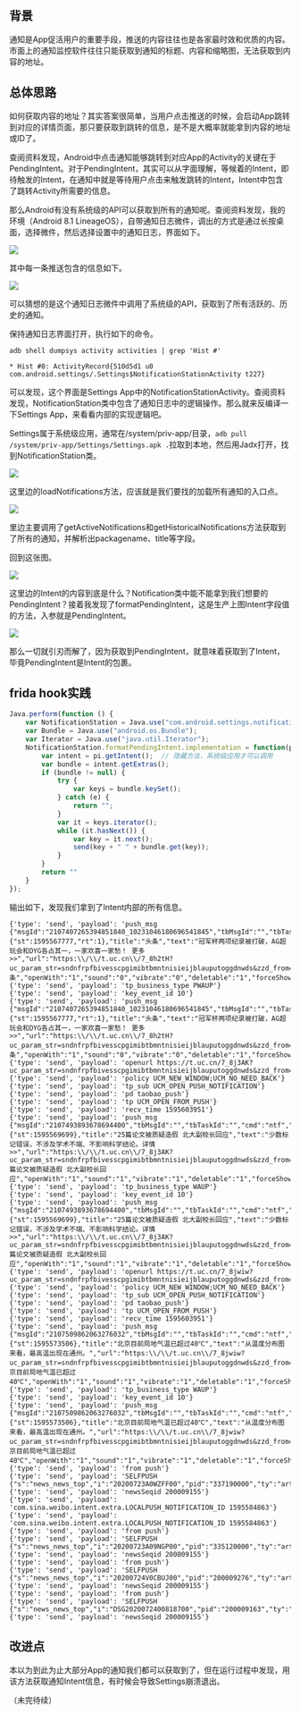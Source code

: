 ## 背景

通知是App促活用户的重要手段，推送的内容往往也是各家最时效和优质的内容。市面上的通知监控软件往往只能获取到通知的标题、内容和缩略图，无法获取到内容的地址。


## 总体思路

如何获取内容的地址？其实答案很简单，当用户点击推送的时候，会启动App跳转到对应的详情页面，那只要获取到跳转的信息，是不是大概率就能拿到内容的地址或ID了。

查阅资料发现，Android中点击通知能够跳转到对应App的Activity的关键在于PendingIntent。对于PendingIntent，其实可以从字面理解，等候着的Intent，即待触发的Intent，在通知中就是等待用户点击来触发跳转的Intent，Intent中包含了跳转Activity所需要的信息。

那么Android有没有系统级的API可以获取到所有的通知呢。查阅资料发现，我的环境（Android 8.1 LineageOS），自带通知日志微件，调出的方式是通过长按桌面，选择微件，然后选择设置中的通知日志，界面如下。

![](../assets/images/20200724/0.png)

其中每一条推送包含的信息如下。

![](../assets/images/20200724/1.png)

可以猜想的是这个通知日志微件中调用了系统级的API，获取到了所有活跃的、历史的通知。

保持通知日志界面打开，执行如下的命令。

```
adb shell dumpsys activity activities | grep 'Hist #'

* Hist #0: ActivityRecord{510d5d1 u0 com.android.settings/.Settings$NotificationStationActivity t227}
```

可以发现，这个界面是Settings App中的NotificationStationActivity。查阅资料发现，NotificationStation类中包含了通知日志中的逻辑操作。那么就来反编译一下Settings App，来看看内部的实现逻辑吧。

Settings属于系统级应用，通常在/system/priv-app/目录，`adb pull /system/priv-app/Settings/Settings.apk .`拉取到本地，然后用Jadx打开，找到NotificationStation类。

![](../assets/images/20200724/2.png)

这里边的loadNotifications方法，应该就是我们要找的加载所有通知的入口点。

![](../assets/images/20200724/3.png)

里边主要调用了getActiveNotifications和getHistoricalNotifications方法获取到了所有的通知，并解析出packagename、title等字段。

回到这张图。

![](../assets/images/20200724/1.png)

这里边的Intent的内容到底是什么？Notification类中能不能拿到我们想要的PendingIntent？接着我发现了formatPendingIntent，这是生产上图Intent字段值的方法，入参就是PendingIntent。

![](../assets/images/20200724/4.png)

那么一切就引刃而解了，因为获取到PendingIntent，就意味着获取到了Intent，毕竟PendingIntent是Intent的包裹。

## frida hook实践

```javascript
Java.perform(function () {
    var NotificationStation = Java.use("com.android.settings.notification.NotificationStation");
    var Bundle = Java.use("android.os.Bundle");
    var Iterator = Java.use("java.util.Iterator");
    NotificationStation.formatPendingIntent.implementation = function(pi) {
        var intent = pi.getIntent();  // 隐藏方法，系统级应用才可以调用
        var bundle = intent.getExtras();
        if (bundle != null) {
            try {
                var keys = bundle.keySet();
            } catch (e) {
                return "";
            }
            var it = keys.iterator();
            while (it.hasNext()) {
                var key = it.next();
                send(key + " " + bundle.get(key));
            }
        }
        return ""
    }
});
```

输出如下，发现我们拿到了Intent内部的所有信息。

```
{'type': 'send', 'payload': 'push_msg {"msgId":"2107407265394851840_10231046180696541845","tbMsgId":"","tbTaskId":"","cmd":"ntf","source":"push","channel":"accs","contributor":"","expired":"4h","bt":"1","pushRatio":"","pushDecline":"","pushLives":0,"der":0,"recv_time":"1595603951","bus":"PWAUP","isheadsup":false,"isPopped":false,"isDisplayed":false,"isDeleted":false,"isClicked":false,"isLocal":false,"notifyID":20005,"stats":{"st":1595567777,"rt":1},"title":"头条","text":"冠军杯两项纪录被打破，AG超玩会和DYG各占其一，一家欢喜一家愁！ 更多>>","url":"https:\\/\\/t.uc.cn\\/7_8h2tH?uc_param_str=sndnfrpfbivesscpgimibtbmntnisieijblauputoggdnwds&zzd_from=ucpush&btifl=100&uc_biz_str=S%3Acustom%7CC%3Aiflow_wm2&siteType=0&page_show_type=airship","subUrl":"","style":"19","cid":"","ticker":"头条","openWith":"1","sound":"0","vibrate":"0","deletable":"1","forceShow":"0","showWhenLocked":"0","fg":"1","bg":"1","unactive":"1"}'}
{'type': 'send', 'payload': 'tp_business_type PWAUP'}
{'type': 'send', 'payload': 'key_event_id 10'}
{'type': 'send', 'payload': 'push_msg {"msgId":"2107407265394851840_10231046180696541845","tbMsgId":"","tbTaskId":"","cmd":"ntf","source":"push","channel":"accs","contributor":"","expired":"4h","bt":"1","pushRatio":"","pushDecline":"","pushLives":0,"der":0,"recv_time":"1595603951","bus":"PWAUP","isheadsup":false,"isPopped":false,"isDisplayed":false,"isDeleted":false,"isClicked":false,"isLocal":false,"notifyID":20005,"stats":{"st":1595567777,"rt":1},"title":"头条","text":"冠军杯两项纪录被打破，AG超玩会和DYG各占其一，一家欢喜一家愁！ 更多>>","url":"https:\\/\\/t.uc.cn\\/7_8h2tH?uc_param_str=sndnfrpfbivesscpgimibtbmntnisieijblauputoggdnwds&zzd_from=ucpush&btifl=100&uc_biz_str=S%3Acustom%7CC%3Aiflow_wm2&siteType=0&page_show_type=airship","subUrl":"","style":"19","cid":"","ticker":"头条","openWith":"1","sound":"0","vibrate":"0","deletable":"1","forceShow":"0","showWhenLocked":"0","fg":"1","bg":"1","unactive":"1"}'}
{'type': 'send', 'payload': 'openurl https://t.uc.cn/7_8j3AK?uc_param_str=sndnfrpfbivesscpgimibtbmntnisieijblauputoggdnwds&zzd_from=ucpush&btifl=100&uc_biz_str=S%3Acustom%7CC%3Aiflow_wm2&siteType=0&page_show_type=airship'}
{'type': 'send', 'payload': 'policy UCM_NEW_WINDOW;UCM_NO_NEED_BACK'}
{'type': 'send', 'payload': 'tp_sub UCM_OPEN_PUSH_NOTIFICATION'}
{'type': 'send', 'payload': 'pd taobao_push'}
{'type': 'send', 'payload': 'tp UCM_OPEN_FROM_PUSH'}
{'type': 'send', 'payload': 'recv_time 1595603951'}
{'type': 'send', 'payload': 'push_msg {"msgId":"2107493893678694400","tbMsgId":"","tbTaskId":"","cmd":"ntf","source":"push","channel":"accs","contributor":"","expired":"3h","bt":"1","pushRatio":"1.0","pushDecline":"0.5","pushLives":0,"der":0,"recv_time":"1595603951","bus":"WAUP","isheadsup":false,"isPopped":false,"isDisplayed":false,"isDeleted":false,"isClicked":false,"isLocal":false,"notifyID":20004,"stats":{"st":1595569699},"title":"25篇论文被质疑造假 北大副校长回应","text":"少数标记错误，不涉及学术不端、不影响科学结论。详情>>","url":"https:\\/\\/t.uc.cn\\/7_8j3AK?uc_param_str=sndnfrpfbivesscpgimibtbmntnisieijblauputoggdnwds&zzd_from=ucpush&btifl=100&uc_biz_str=S%3Acustom%7CC%3Aiflow_wm2&siteType=0&page_show_type=airship","subUrl":"","style":"19","cid":"","ticker":"25篇论文被质疑造假 北大副校长回应","openWith":"1","sound":"1","vibrate":"1","deletable":"1","forceShow":"0","showWhenLocked":"0","fg":"1","bg":"1","unactive":"1"}'}
{'type': 'send', 'payload': 'tp_business_type WAUP'}
{'type': 'send', 'payload': 'key_event_id 10'}
{'type': 'send', 'payload': 'push_msg {"msgId":"2107493893678694400","tbMsgId":"","tbTaskId":"","cmd":"ntf","source":"push","channel":"accs","contributor":"","expired":"3h","bt":"1","pushRatio":"1.0","pushDecline":"0.5","pushLives":0,"der":0,"recv_time":"1595603951","bus":"WAUP","isheadsup":false,"isPopped":false,"isDisplayed":false,"isDeleted":false,"isClicked":false,"isLocal":false,"notifyID":20004,"stats":{"st":1595569699},"title":"25篇论文被质疑造假 北大副校长回应","text":"少数标记错误，不涉及学术不端、不影响科学结论。详情>>","url":"https:\\/\\/t.uc.cn\\/7_8j3AK?uc_param_str=sndnfrpfbivesscpgimibtbmntnisieijblauputoggdnwds&zzd_from=ucpush&btifl=100&uc_biz_str=S%3Acustom%7CC%3Aiflow_wm2&siteType=0&page_show_type=airship","subUrl":"","style":"19","cid":"","ticker":"25篇论文被质疑造假 北大副校长回应","openWith":"1","sound":"1","vibrate":"1","deletable":"1","forceShow":"0","showWhenLocked":"0","fg":"1","bg":"1","unactive":"1"}'}
{'type': 'send', 'payload': 'openurl https://t.uc.cn/7_8jwiw?uc_param_str=sndnfrpfbivesscpgimibtbmntnisieijblauputoggdnwds&zzd_from=ucpush&btifl=100&uc_biz_str=S%3Acustom%7CC%3Aiflow_site%7CK%3Atrue&siteType=0&page_show_type=airship'}
{'type': 'send', 'payload': 'policy UCM_NEW_WINDOW;UCM_NO_NEED_BACK'}
{'type': 'send', 'payload': 'tp_sub UCM_OPEN_PUSH_NOTIFICATION'}
{'type': 'send', 'payload': 'pd taobao_push'}
{'type': 'send', 'payload': 'tp UCM_OPEN_FROM_PUSH'}
{'type': 'send', 'payload': 'recv_time 1595603951'}
{'type': 'send', 'payload': 'push_msg {"msgId":"2107509862063276032","tbMsgId":"","tbTaskId":"","cmd":"ntf","source":"push","channel":"accs","contributor":"","expired":"3h","bt":"1","pushRatio":"1.0","pushDecline":"0.5","pushLives":0,"der":0,"recv_time":"1595603951","bus":"WAUP","isheadsup":false,"isPopped":false,"isDisplayed":false,"isDeleted":false,"isClicked":false,"isLocal":false,"notifyID":20003,"stats":{"st":1595573506},"title":"北京目前局地气温已超过40℃","text":"从温度分布图来看，最高温出现在通州。","url":"https:\\/\\/t.uc.cn\\/7_8jwiw?uc_param_str=sndnfrpfbivesscpgimibtbmntnisieijblauputoggdnwds&zzd_from=ucpush&btifl=100&uc_biz_str=S%3Acustom%7CC%3Aiflow_site%7CK%3Atrue&siteType=0&page_show_type=airship","subUrl":"","style":"19","cid":"","ticker":"北京目前局地气温已超过40℃","openWith":"1","sound":"1","vibrate":"1","deletable":"1","forceShow":"0","showWhenLocked":"0","fg":"1","bg":"1","unactive":"1"}'}
{'type': 'send', 'payload': 'tp_business_type WAUP'}
{'type': 'send', 'payload': 'key_event_id 10'}
{'type': 'send', 'payload': 'push_msg {"msgId":"2107509862063276032","tbMsgId":"","tbTaskId":"","cmd":"ntf","source":"push","channel":"accs","contributor":"","expired":"3h","bt":"1","pushRatio":"1.0","pushDecline":"0.5","pushLives":0,"der":0,"recv_time":"1595603951","bus":"WAUP","isheadsup":false,"isPopped":false,"isDisplayed":false,"isDeleted":false,"isClicked":false,"isLocal":false,"notifyID":20003,"stats":{"st":1595573506},"title":"北京目前局地气温已超过40℃","text":"从温度分布图来看，最高温出现在通州。","url":"https:\\/\\/t.uc.cn\\/7_8jwiw?uc_param_str=sndnfrpfbivesscpgimibtbmntnisieijblauputoggdnwds&zzd_from=ucpush&btifl=100&uc_biz_str=S%3Acustom%7CC%3Aiflow_site%7CK%3Atrue&siteType=0&page_show_type=airship","subUrl":"","style":"19","cid":"","ticker":"北京目前局地气温已超过40℃","openWith":"1","sound":"1","vibrate":"1","deletable":"1","forceShow":"0","showWhenLocked":"0","fg":"1","bg":"1","unactive":"1"}'}
{'type': 'send', 'payload': 'from push'}
{'type': 'send', 'payload': 'SELFPUSH {"s":"news_news_top","i":"20200723A0WZFF00","pid":"337190000","ty":"article","scheme":"","at":-1}'}
{'type': 'send', 'payload': 'newsSeqid 200009155'}
{'type': 'send', 'payload': 'com.sina.weibo.intent.extra.LOCALPUSH_NOTIFICATION_ID 1595584863'}
{'type': 'send', 'payload': 'com.sina.weibo.intent.extra.LOCALPUSH_NOTIFICATION_ID 1595584863'}
{'type': 'send', 'payload': 'from push'}
{'type': 'send', 'payload': 'SELFPUSH {"s":"news_news_top","i":"20200723A09NGP00","pid":"335120000","ty":"article","scheme":"","at":-1}'}
{'type': 'send', 'payload': 'newsSeqid 200009155'}
{'type': 'send', 'payload': 'from push'}
{'type': 'send', 'payload': 'SELFPUSH {"s":"news_news_top","i":"20200724V0CBUJ00","pid":"200009276","ty":"article","scheme":"","at":0}'}
{'type': 'send', 'payload': 'newsSeqid 200009155'}
{'type': 'send', 'payload': 'from push'}
{'type': 'send', 'payload': 'SELFPUSH {"s":"news_news_top","i":"DSG2020072400818700","pid":"200009163","ty":"article","scheme":"","at":0}'}
{'type': 'send', 'payload': 'newsSeqid 200009155'}
```

## 改进点

本以为到此为止大部分App的通知我们都可以获取到了，但在运行过程中发现，用该方法获取通知Intent信息，有时候会导致Settings崩溃退出。

（未完待续）
